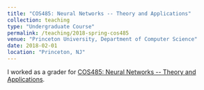 ```yaml
---
title: "COS485: Neural Networks -- Theory and Applications"
collection: teaching
type: "Undergraduate Course"
permalink: /teaching/2018-spring-cos485
venue: "Princeton University, Department of Computer Science"
date: 2018-02-01
location: "Princeton, NJ"
---
```


I worked as a grader for [COS485: Neural Networks -- Theory and Applications](https://cos485.github.io/about/).
